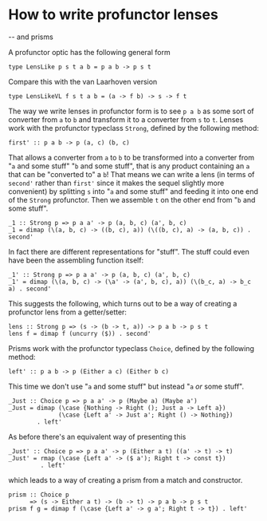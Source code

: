 How to write profunctor lenses
===

-- and prisms

A profunctor optic has the following general form

```
type LensLike p s t a b = p a b -> p s t
```

Compare this with the van Laarhoven version

```
type LensLikeVL f s t a b = (a -> f b) -> s -> f t
```

The way we write lenses in profunctor form is to see `p a b` as some
sort of converter from `a` to `b` and transform it to a converter from
`s` to `t`.  Lenses work with the profunctor typeclass `Strong`,
defined by the following method:

```
first' :: p a b -> p (a, c) (b, c)
```

That allows a converter from `a` to `b` to be transformed into a
converter from "`a` and some stuff" "`b` and some stuff", that is any
product containing an `a` that can be "converted to" a `b`!  That means
we can write a lens (in terms of `second'` rather than `first'` since
it makes the sequel slightly more convenient) by splitting `s` into
"`a` and some stuff" and feeding it into one end of the `Strong`
profunctor.  Then we assemble `t` on the other end from "`b` and some
stuff".

```
_1 :: Strong p => p a a' -> p (a, b, c) (a', b, c)
_1 = dimap (\(a, b, c) -> ((b, c), a)) (\((b, c), a) -> (a, b, c)) . second'
```

In fact there are different representations for "stuff".  The stuff
could even have been the assembling function itself:

```
_1' :: Strong p => p a a' -> p (a, b, c) (a', b, c)
_1' = dimap (\(a, b, c) -> (\a' -> (a', b, c), a)) (\(b_c, a) -> b_c a) . second'
```

This suggests the following, which turns out to be a way of creating a
profunctor lens from a getter/setter:

```
lens :: Strong p => (s -> (b -> t, a)) -> p a b -> p s t
lens f = dimap f (uncurry ($)) . second'
```

Prisms work with the profunctor typeclass `Choice`, defined by the
following method:

```
left' :: p a b -> p (Either a c) (Either b c)
```

This time we don't use "`a` and some stuff" but instead "`a` *or* some
stuff".

```
_Just :: Choice p => p a a' -> p (Maybe a) (Maybe a')
_Just = dimap (\case {Nothing -> Right (); Just a -> Left a})
              (\case {Left a' -> Just a'; Right () -> Nothing})
        . left'
```

As before there's an equivalent way of presenting this

```
_Just' :: Choice p => p a a' -> p (Either a t) ((a' -> t) -> t)
_Just' = rmap (\case {Left a' -> ($ a'); Right t -> const t})
         . left'
```

which leads to a way of creating a prism from a match and constructor.

```
prism :: Choice p
      => (s -> Either a t) -> (b -> t) -> p a b -> p s t
prism f g = dimap f (\case {Left a' -> g a'; Right t -> t}) . left'
```
